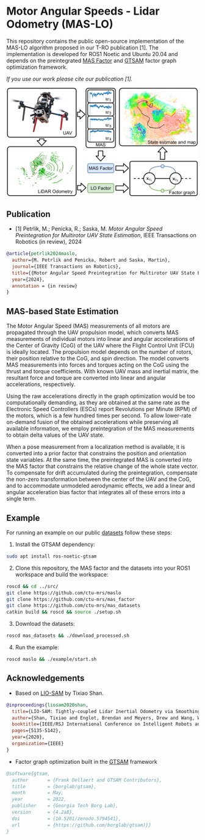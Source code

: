 # Motor Angular Speeds - Lidar Odometry (MAS-LO)

This repository contains the public open-source implementation of the MAS-LO algorithm proposed in our T-RO publication [1].
The implementation is developed for ROS1 Noetic and Ubuntu 20.04 and depends on the preintegrated [MAS Factor](https://github.com/ctu-mrs/mas_factor) and [GTSAM](https://github.com/borglab/gtsam) factor graph optimization framework.

*If you use our work please cite our publication [1].*

![](.fig/maslo_pipeline.png)

## Publication

- [1] Petrlik, M.; Penicka, R.; Saska, M. *Motor Angular Speed Preintegration for Multirotor UAV State Estimation*, IEEE Transactions on Robotics (in review), 2024
```bibtex
@article{petrlik2024maslo,
  author={M. Petrlik and Penicka, Robert and Saska, Martin}, 
  journal={IEEE Transactions on Robotics}, 
  title={{Motor Angular Speed Preintegration for Multirotor UAV State Estimation}}, 
  year={2024},
  annotation = {in review}
}
```
 
## MAS-based State Estimation

The Motor Angular Speed (MAS) measurements of all motors are propagated through the UAV propulsion model, which converts MAS measurements of individual motors into linear and angular accelerations of the Center of Gravity (CoG) of the UAV where the Flight Control Unit (FCU) is ideally located. 
The propulsion model depends on the number of rotors, their position relative to the CoG, and spin direction. 
The model converts MAS measurements into forces and torques acting on the CoG using the thrust and torque coefficients.
With known UAV mass and inertial matrix, the resultant force and torque are converted into linear and angular accelerations, respectively.

Using the raw accelerations directly in the graph optimization would be too computationally demanding, as they are obtained at the same rate as the Electronic Speed Controllers (ESCs) report Revolutions per Minute (RPM) of the motors, which is a few hundred times per second.
To allow lower-rate on-demand fusion of the obtained accelerations while preserving all available information, we employ preintegration of the MAS measurements to obtain delta values of the UAV state.

When a pose measurement from a localization method is available, it is converted into a prior factor that constrains the position and orientation state variables. 
At the same time, the preintegrated MAS is converted into the MAS factor that constrains the relative change of the whole state vector.
To compensate for drift accumulated during the preintegration, compensate the non-zero transformation between the center of the UAV and the CoG, and to accommodate unmodeled aerodynamic effects, we add a linear and angular acceleration bias factor that integrates all of these errors into a single term.

## Example 

For running an example on our public [datasets](https://github.com/ctu-mrs/mas_datasets) follow these steps:

1. Install the GTSAM dependency:
```bash
sudo apt install ros-noetic-gtsam
```
2. Clone this repository, the MAS factor and the datasets into your ROS1 workspace and build the workspace:
```bash
roscd && cd ../src/
git clone https://github.com/ctu-mrs/maslo
git clone https://github.com/ctu-mrs/mas_factor
git clone https://github.com/ctu-mrs/mas_datasets
catkin build && roscd && source ./setup.sh
```
3. Download the datasets:
```bash
roscd mas_datasets && ./download_processed.sh
```
4. Run the example:
```bash
roscd maslo && ./example/start.sh
```

## Acknowledgements

- Based on [LIO-SAM](https://github.com/TixiaoShan/LIO-SAM/tree/master) by Tixiao Shan. 
```bibtex
@inproceedings{liosam2020shan,
  title={LIO-SAM: Tightly-coupled Lidar Inertial Odometry via Smoothing and Mapping},
  author={Shan, Tixiao and Englot, Brendan and Meyers, Drew and Wang, Wei and Ratti, Carlo and Rus Daniela},
  booktitle={IEEE/RSJ International Conference on Intelligent Robots and Systems (IROS)},
  pages={5135-5142},
  year={2020},
  organization={IEEE}
}
```
- Factor graph optimization built in the [GTSAM](https://github.com/borglab/gtsam) framework
```bibtex
@software{gtsam,
  author       = {Frank Dellaert and GTSAM Contributors},
  title        = {borglab/gtsam},
  month        = May,
  year         = 2022,
  publisher    = {Georgia Tech Borg Lab},
  version      = {4.2a8},
  doi          = {10.5281/zenodo.5794541},
  url          = {https://github.com/borglab/gtsam)}}
}
```


